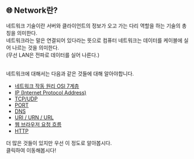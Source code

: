 ## 🌐 Network란?

네트워크 기술이란 서버와 클라이언트의 정보가 오고 가는 다리 역할을 하는 기술의 총칭을 의미한다. <br />
네트워크라는 말은 연결되어 있다라는 뜻으로 컴퓨터 네트워크는 데이터를 케이블에 실어 나르는 것을 의미한다.<br />
(무선 LAN은 전파로 데이터를 실어 나른다.)<br />
<br />

네트워크에 대해서는 다음과 같은 것들에 대해 알아야합니다.

-   [네트워크 작동 원리 OSI 7계층](https://github.com/jinah95/Frontend-Interview/blob/f747974244d444436c45cb81485ac5ca4023d21a/Network/OSI%207%EA%B3%84%EC%B8%B5.md)
-   [IP (Internet Protocol Address)](https://github.com/jinah95/Frontend-Interview/blob/main/Network/IP.md)
-   [TCP/UDP](https://github.com/jinah95/Frontend-Interview/blob/main/Network/TCP%26UDP.md)
-   [PORT](https://github.com/jinah95/Frontend-Interview/blob/main/Network/PORT.md)
-   [DNS](https://github.com/jinah95/Frontend-Interview/blob/main/Network/DNS.md)
-   [URI / URN / URL](https://github.com/jinah95/Frontend-Interview/blob/main/Network/URI%26URN%26URL.md)
-   [웹 브라우저 요청 흐름](https://github.com/jinah95/Frontend-Interview/blob/main/Network/7.%EC%9B%B9%EB%B8%8C%EB%9D%BC%EC%9A%B0%EC%A0%80%EC%9A%94%EC%B2%AD%ED%9D%90%EB%A6%84.md)
-   [HTTP]()

더 많은 것들이 있지만 우선 이 정도로 알아봅시다. <br />
클릭하여 이동해봅시다!
